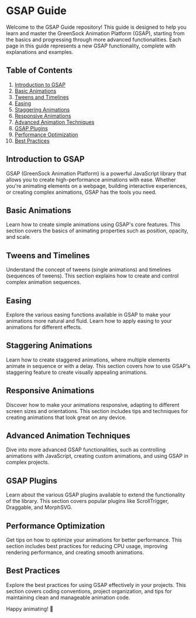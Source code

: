 # GSAP Guide

Welcome to the GSAP Guide repository! This guide is designed to help you learn and master the GreenSock Animation Platform (GSAP), starting from the basics and progressing through more advanced functionalities. Each page in this guide represents a new GSAP functionality, complete with explanations and examples.

## Table of Contents

1. [Introduction to GSAP](#introduction-to-gsap)
2. [Basic Animations](#basic-animations)
3. [Tweens and Timelines](#tweens-and-timelines)
4. [Easing](#easing)
5. [Staggering Animations](#staggering-animations)
6. [Responsive Animations](#responsive-animations)
7. [Advanced Animation Techniques](#advanced-animation-techniques)
8. [GSAP Plugins](#gsap-plugins)
9. [Performance Optimization](#performance-optimization)
10. [Best Practices](#best-practices)

## Introduction to GSAP

GSAP (GreenSock Animation Platform) is a powerful JavaScript library that allows you to create high-performance animations with ease. Whether you're animating elements on a webpage, building interactive experiences, or creating complex animations, GSAP has the tools you need.

## Basic Animations

Learn how to create simple animations using GSAP's core features. This section covers the basics of animating properties such as position, opacity, and scale.

## Tweens and Timelines

Understand the concept of tweens (single animations) and timelines (sequences of tweens). This section explains how to create and control complex animation sequences.

## Easing

Explore the various easing functions available in GSAP to make your animations more natural and fluid. Learn how to apply easing to your animations for different effects.

## Staggering Animations

Learn how to create staggered animations, where multiple elements animate in sequence or with a delay. This section covers how to use GSAP's staggering feature to create visually appealing animations.

## Responsive Animations

Discover how to make your animations responsive, adapting to different screen sizes and orientations. This section includes tips and techniques for creating animations that look great on any device.

## Advanced Animation Techniques

Dive into more advanced GSAP functionalities, such as controlling animations with JavaScript, creating custom animations, and using GSAP in complex projects.

## GSAP Plugins

Learn about the various GSAP plugins available to extend the functionality of the library. This section covers popular plugins like ScrollTrigger, Draggable, and MorphSVG.

## Performance Optimization

Get tips on how to optimize your animations for better performance. This section includes best practices for reducing CPU usage, improving rendering performance, and creating smooth animations.

## Best Practices

Explore the best practices for using GSAP effectively in your projects. This section covers coding conventions, project organization, and tips for maintaining clean and manageable animation code.

Happy animating! 🎉
